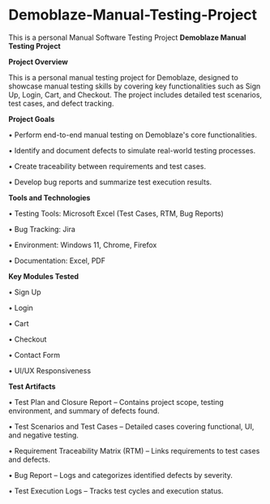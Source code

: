 # Demoblaze-Manual-Testing-Project
This is a personal Manual Software Testing Project
**Demoblaze Manual Testing Project**

**Project Overview**

This is a personal manual testing project for Demoblaze, designed to showcase manual testing skills by covering key functionalities such as Sign Up, Login, Cart, and Checkout. The project includes detailed test scenarios, test cases, and defect tracking.

**Project Goals**

• Perform end-to-end manual testing on Demoblaze's core functionalities.

• Identify and document defects to simulate real-world testing processes.

• Create traceability between requirements and test cases.

• Develop bug reports and summarize test execution results.

**Tools and Technologies**

• Testing Tools: Microsoft Excel (Test Cases, RTM, Bug Reports)

• Bug Tracking: Jira 

• Environment: Windows 11, Chrome, Firefox

• Documentation: Excel, PDF

**Key Modules Tested**

• Sign Up

• Login

• Cart

• Checkout

• Contact Form

• UI/UX Responsiveness

**Test Artifacts**

• Test Plan and Closure Report – Contains project scope, testing environment, and summary of defects found.

• Test Scenarios and Test Cases – Detailed cases covering functional, UI, and negative testing.

• Requirement Traceability Matrix (RTM) – Links requirements to test cases and defects.

• Bug Report – Logs and categorizes identified defects by severity.

• Test Execution Logs – Tracks test cycles and execution status.
